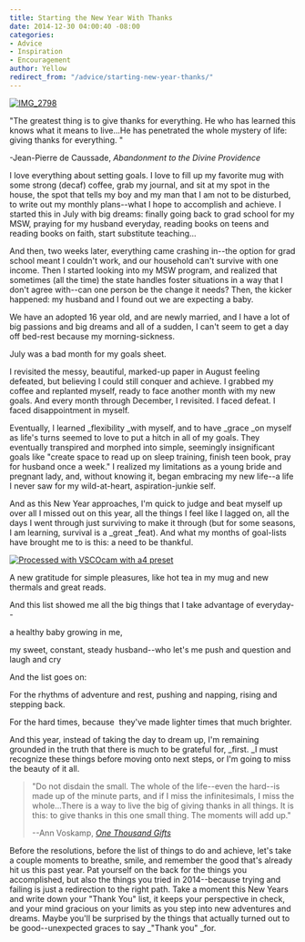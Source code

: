 ```yaml
---
title: Starting the New Year With Thanks
date: 2014-12-30 04:00:40 -08:00
categories:
- Advice
- Inspiration
- Encouragement
author: Yellow
redirect_from: "/advice/starting-new-year-thanks/"
---
```


[![IMG_2798](https://yellow-blog-images.imgix.net/2014/12/IMG_2798.jpg)](https://yellow-blog-images.imgix.net/2014/12/IMG_2798.jpg)

"The greatest thing is to give thanks for everything. He who has learned this knows what it means to live...He has penetrated the whole mystery of life: giving thanks for everything. "

-Jean-Pierre de Caussade, _Abandonment to the Divine Providence_

I love everything about setting goals. I love to fill up my favorite mug with some strong (decaf) coffee, grab my journal, and sit at my spot in the house, the spot that tells my boy and my man that I am not to be disturbed, to write out my monthly plans--what I hope to accomplish and achieve. I started this in July with big dreams: finally going back to grad school for my MSW, praying for my husband everyday, reading books on teens and reading books on faith, start substitute teaching...

And then, two weeks later, everything came crashing in--the option for grad school meant I couldn't work, and our household can't survive with one income. Then I started looking into my MSW program, and realized that sometimes (all the time) the state handles foster situations in a way that I don't agree with--can one person be the change it needs? Then, the kicker happened: my husband and I found out we are expecting a baby.

We have an adopted 16 year old, and are newly married, and I have a lot of big passions and big dreams and all of a sudden, I can't seem to get a day off bed-rest because my morning-sickness.

July was a bad month for my goals sheet.

I revisited the messy, beautiful, marked-up paper in August feeling defeated, but believing I could still conquer and achieve. I grabbed my coffee and replanted myself, ready to face another month with my new goals. And every month through December, I revisited. I faced defeat. I faced disappointment in myself.

Eventually, I learned _flexibility _with myself, and to have _grace _on myself as life's turns seemed to love to put a hitch in all of my goals. They eventually transpired and morphed into simple, seemingly insignificant goals like "create space to read up on sleep training, finish teen book, pray for husband once a week." I realized my limitations as a young bride and pregnant lady, and, without knowing it, began embracing my new life--a life I never saw for my wild-at-heart, aspiration-junkie self.

And as this New Year approaches, I'm quick to judge and beat myself up over all I missed out on this year, all the things I feel like I lagged on, all the days I went through just surviving to make it through (but for some seasons, I am learning, survival is a _great _feat). And what my months of goal-lists have brought me to is this: a need to be thankful.

[![Processed with VSCOcam with a4 preset](https://yellow-blog-images.imgix.net/2014/12/vscocam-photo-1-copy.jpg)](https://yellow-blog-images.imgix.net/2014/12/vscocam-photo-1-copy.jpg)

A new gratitude for simple pleasures, like hot tea in my mug and new thermals and great reads.

And this list showed me all the big things that I take advantage of everyday--

a healthy baby growing in me,

my sweet, constant, steady husband--who let's me push and question and laugh and cry

And the list goes on:

For the rhythms of adventure and rest, pushing and napping, rising and stepping back.

For the hard times, because  they've made lighter times that much brighter.

And this year, instead of taking the day to dream up, I'm remaining grounded in the truth that there is much to be grateful for, _first. _I must recognize these things before moving onto next steps, or I'm going to miss the beauty of it all.

> "Do not disdain the small. The whole of the life--even the hard--is made up of the minute parts, and if I miss the infinitesimals, I miss the whole...There is a way to live the big of giving thanks in all things. It is this: to give thanks in this one small thing. The moments will add up."
>
> --Ann Voskamp, [_One Thousand Gifts_](http://www.amazon.com/One-Thousand-Gifts-Fully-Right/dp/0310321913/ref=sr_1_1?ie=UTF8&qid=1419892478&sr=8-1&keywords=one+thousand+gifts)

Before the resolutions, before the list of things to do and achieve, let's take a couple moments to breathe, smile, and remember the good that's already hit us this past year. Pat yourself on the back for the things you accomplished, but also the things you tried in 2014--because trying and failing is just a redirection to the right path. Take a moment this New Years and write down your "Thank You" list, it keeps your perspective in check, and your mind gracious on your limits as you step into new adventures and dreams. Maybe you'll be surprised by the things that actually turned out to be good--unexpected graces to say _"Thank you" _for.
